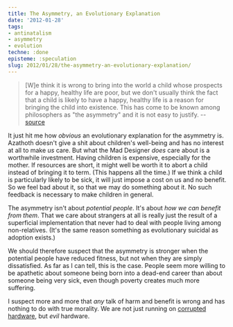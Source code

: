 ```yaml
---
title: The Asymmetry, an Evolutionary Explanation
date: '2012-01-28'
tags:
- antinatalism
- asymmetry
- evolution
techne: :done
episteme: :speculation
slug: 2012/01/28/the-asymmetry-an-evolutionary-explanation/
---
```


> [W]e think it is wrong to bring into the world a child whose prospects for a happy, healthy life are poor, but we don't usually think the fact that a child is likely to have a happy, healthy life is a reason for bringing the child into existence. This has come to be known among philosophers as "the asymmetry" and it is not easy to justify. -- [source](http://opinionator.blogs.nytimes.com/2010/06/06/should-this-be-the-last-generation/)

It just hit me how *obvious* an evolutionary explanation for the asymmetry is. Azathoth doesn't give a shit about children's well-being and has no interest at all to make *us* care. But what the Mad Designer *does* care about is a worthwhile investment. Having children is expensive, especially for the mother. If resources are short, it might well be worth it to abort a child instead of bringing it to term. (This happens all the time.) If we think a child is particularly likely to be sick, it will just impose a cost on us and no benefit. So we feel bad about it, so that we may do something about it. No such feedback is necessary to make children in general.

The asymmetry isn't about *potential people*. It's about *how we can benefit from them*. That we care about strangers at all is really just the result of a superficial implementation that never had to deal with people living among non-relatives. (It's the same reason something as evolutionary suicidal as adoption exists.)

We should therefore suspect that the asymmetry is stronger when the potential people have reduced fitness, but not when they are simply dissatisfied. As far as I can tell, this is the case. People seem more willing to be apathetic about someone being born into a dead-end career than about someone being very sick, even though poverty creates much more suffering.

I suspect more and more that *any* talk of harm and benefit is wrong and has nothing to do with true morality. We are not just running on [corrupted hardware](http://lesswrong.com/lw/uv/ends_dont_justify_means_among_humans/), but *evil* hardware.
